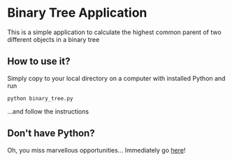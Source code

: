 # Binary Tree Application

This is a simple application to calculate the highest common parent of two different objects in a binary tree

## How to use it?

Simply copy to your local directory on a computer with installed Python and run

`python binary_tree.py`

...and follow the instructions

## Don't have Python?

Oh, you miss marvellous opportunities... Immediately go [here](https://www.python.org/)!
